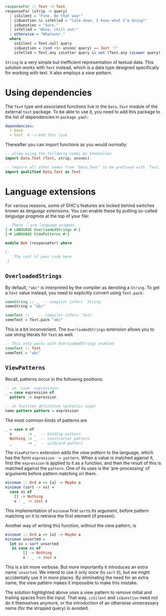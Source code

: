 ```haskell
responseFor :: Text -> Text
responseFor (strip -> query)
  | isSilent = "Fine. Be that way!"
  | isQuestion && isYelled = "Calm down, I know what I'm doing!"
  | isQuestion = "Sure."
  | isYelled = "Whoa, chill out!"
  | otherwise = "Whatever."
  where
    isSilent = Text.null query
    isQuestion = (snd <$> unsnoc query) == Just '?'
    isYelled = Text.any isLetter query && not (Text.any isLower query)
```

`String` is a very simple but inefficient representation of textual data.
This solution works with `Text` instead, which is a data type designed specifically for working with text.
It also employs a _view pattern_.


# Using dependencies

The `Text` type and associated functions live in the `Data.Text` module of the external `text` package.
To be able to use it, you need to add this package to the list of dependencies in `package.yaml`:

```yaml
dependencies:
  - base
  - text  # 👈 Add this line
```

Thereafter you can import functions as you would normally:

```haskell
-- allow using the following names by themselves
import Data.Text (Text, strip, unsnoc)

-- require all other names from `Data.Text` to be prefixed with `Text.`
import qualified Data.Text as Text
```


# Language extensions

For various reasons, some of GHC's features are locked behind switches known as _language extensions_.
You can enable these by putting so-called _language pragmas_ at the top of your file:

```haskell
-- These 👇 are language pragmas
{-# LANGUAGE OverloadedStrings #-}
{-# LANGUAGE ViewPatterns #-}

module Bob (responseFor) where

{-
    The rest of your code here
-}
```


## `OverloadedStrings`

By default, `"abc"` is interpreted by the compiler as denoting a `String`.
To get a `Text` value instead, you need to explicitly convert using `Text.pack`:

```haskell
someString :: _  -- compiler infers `String`
someString = "abc"

someText :: _  -- compiler infers `Text`
someText = Text.pack "abc"
```

This is a bit inconvenient.
The `OverloadedStrings` extension allows you to use string literals for `Text` as well.

```haskell
-- This only works with OverloadedStrings enabled
someText :: Text
someText = "abc"
```


## `ViewPatterns`

Recall, patterns occur in the following positions:

```haskell
-- in `case` expressions
_ = case expression of
  pattern -> expression

-- in function definition syntactic sugar
name pattern pattern = expression
```

The most common kinds of patterns are

```haskell
_ = case e of
  x       -> _  -- binding pattern
  Nothing -> _  -- constructor pattern
  _       -> _  -- wildcard pattern
```

The `ViewPattern` extension adds the _view pattern_ to the language, which has the form `expression -> pattern`.
When a value is matched against it, first the `expression` is applied to it as a function, and then the result of this is matched against the `pattern`.
One of its uses is the 'pre-processing' of arguments before pattern matching on them.

```haskell
minimum :: Ord a => [a] -> Maybe a
minimum (sort -> xs) =
  case xs of
    [] -> Nothing
    x : _ -> Just x
```

This implementation of `minimum` first `sort`s its argument, before pattern matching on it to retrieve the first element (if present).

Another way of writing this function, without the view pattern, is

```haskell
minimum :: Ord a => [a] -> Maybe a
minimum unsorted =
  let xs = sort unsorted
   in case xs of
        [] -> Nothing
        x : _ -> Just x
```

This is a bit more verbose.
But more importantly it introduces an extra name: `unsorted`.
We intend to use it only once (to `sort` it), but we might accidentally use it in more places.
By eliminating the need for an extra name, the view pattern makes it impossible to make this mistake.

The solution highlighted above uses a view pattern to remove initial and trailing spaces from the input.
That way, `isSilent` and `isQuestion` need not do it themselves anymore, or the introduction of an otherwise unnecessary name (for the stripped query) is avoided.
